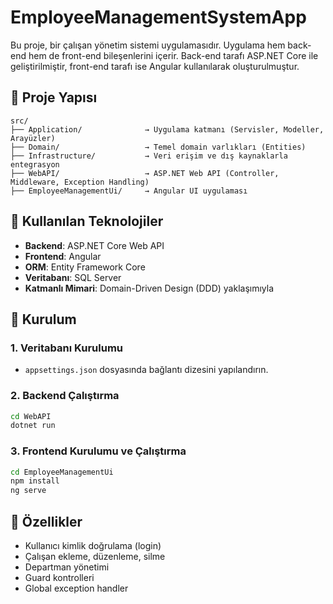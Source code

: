 # EmployeeManagementSystemApp

Bu proje, bir çalışan yönetim sistemi uygulamasıdır. Uygulama hem back-end hem de front-end bileşenlerini içerir. Back-end tarafı ASP.NET Core ile geliştirilmiştir, front-end tarafı ise Angular kullanılarak oluşturulmuştur.

## 📁 Proje Yapısı

```
src/
├── Application/              → Uygulama katmanı (Servisler, Modeller, Arayüzler)
├── Domain/                   → Temel domain varlıkları (Entities)
├── Infrastructure/           → Veri erişim ve dış kaynaklarla entegrasyon
├── WebAPI/                   → ASP.NET Web API (Controller, Middleware, Exception Handling)
├── EmployeeManagementUi/     → Angular UI uygulaması
```

## 🔧 Kullanılan Teknolojiler

- **Backend**: ASP.NET Core Web API
- **Frontend**: Angular
- **ORM**: Entity Framework Core
- **Veritabanı**: SQL Server
- **Katmanlı Mimari**: Domain-Driven Design (DDD) yaklaşımıyla

## 🚀 Kurulum

### 1. Veritabanı Kurulumu
- `appsettings.json` dosyasında bağlantı dizesini yapılandırın.


### 2. Backend Çalıştırma
```bash
cd WebAPI
dotnet run
```

### 3. Frontend Kurulumu ve Çalıştırma
```bash
cd EmployeeManagementUi
npm install
ng serve
```


## 👥 Özellikler

- Kullanıcı kimlik doğrulama (login)
- Çalışan ekleme, düzenleme, silme
- Departman yönetimi
- Guard kontrolleri
- Global exception handler
